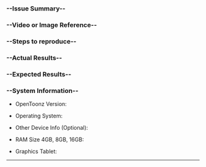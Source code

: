 <!--
Use Markdown language for styling.
Github's Markdown Guide https://guides.github.com/features/mastering-markdown/
Please use the SEARCH function before opening a new issue!
-->

### --Issue Summary--
<!-- A brief overview of your issue  -->

### --Video or Image Reference--
<!-- (Optional) A screenshot, short video, etc. to show your problem -->

### --Steps to reproduce--
<!-- Describe the steps to reproduce the problem, more steps are better. -->

### --Actual Results--
<!-- Explain what you actually got. -->

### --Expected Results--
<!-- Explain how the program should behave in the context you're using it. -->

### --System Information--
+ OpenToonz Version:
<!-- You can find the VERSION in Menu->Help->About OpenToonz -->

+ Operating System:
<!-- (e.g., Windows10, macOS 10.12, Ubuntu 16.04, Debian Stretch) -->


+ Other Device Info (Optional):

* RAM Size  4GB, 8GB, 16GB:

* Graphics Tablet:
<!-- (Optional) (Write your MODEL, e.g., WACOM Intuos 2) -->



---
<!--
### --For Code Contributors--
(Optional) Use this space to point to relevant code chunks that might be causing the issue.

```C++
    Paste here code snippets relevant to your report like so:
    #include <iostream>

    int main() {
        std::cout << "Hello, World" << endl;        
        return 0;
    }

```
-->


